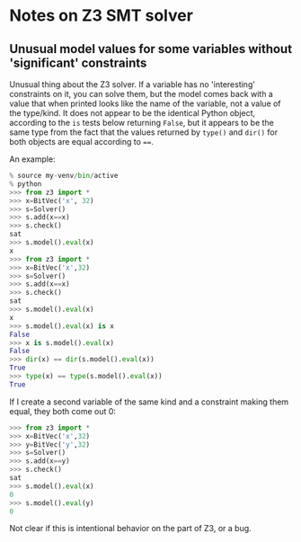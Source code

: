 # Notes on Z3 SMT solver

## Unusual model values for some variables without 'significant' constraints

Unusual thing about the Z3 solver.  If a variable has no 'interesting'
constraints on it, you can solve them, but the model comes back with a
value that when printed looks like the name of the variable, not a
value of the type/kind.  It does not appear to be the identical Python
object, according to the `is` tests below returning `False`, but it
appears to be the same type from the fact that the values returned by
`type()` and `dir()` for both objects are equal according to `==`.

An example:

```python
% source my-venv/bin/active
% python
>>> from z3 import *
>>> x=BitVec('x', 32)
>>> s=Solver()
>>> s.add(x==x)
>>> s.check()
sat
>>> s.model().eval(x)
x
>>> from z3 import *
>>> x=BitVec('x',32)
>>> s=Solver()
>>> s.add(x==x)
>>> s.check()
sat
>>> s.model().eval(x)
x
>>> s.model().eval(x) is x
False
>>> x is s.model().eval(x)
False
>>> dir(x) == dir(s.model().eval(x))
True
>>> type(x) == type(s.model().eval(x))
True
```

If I create a second variable of the same kind and a constraint making
them equal, they both come out 0:

```python
>>> from z3 import *
>>> x=BitVec('x',32)
>>> y=BitVec('y',32)
>>> s=Solver()
>>> s.add(x==y)
>>> s.check()
sat
>>> s.model().eval(x)
0
>>> s.model().eval(y)
0
```

Not clear if this is intentional behavior on the part of Z3, or a bug.
